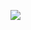 [![](https://mermaid.ink/img/pako:eNqtU1FPwjAQ_iuXvjrA6NseSFAaeFBY2EiMWWKa7sYGWzvbDjSE_267gaIRjAl9uvbuvu_63d2WcJkg8YnG1xoFx2HOFoqVsQB7JtIgqHyRGZAp3Cm50ah8CGY0DCEaU7ibR9F0AqlUAJqtEUyGIHADwma2GPusTr9_FaJau_xxFAUQTMMIMmMq7fd6aV0U2jC-6uAbK6sCWVV1M1RyVTuLy7JnUV8cqm5hW6yOg_2sq8G9vb6B88wj-j_iL9ITeszow3QwbAQJBiMKTCSgnJ7aQMly0eVce6211I13b0tx0UpbLn1Goe8Rl6Rd_sW6vCxpwgw7UvA32h8hJ5pHn-j9PKJhO7qu102H3O3QQzfex4NNPFKisr9K7OJsHXpMrL_EmPjWTJhaxSQWOxvHaiPDd8GJb1SNHqkrW9VhyYifskLbV0xyI9Vju4nNQnqkYuJZykPM7gPLiD8E?type=png)](https://mermaid.live/edit#pako:eNqtU1FPwjAQ_iuXvjrA6NseSFAaeFBY2EiMWWKa7sYGWzvbDjSE_267gaIRjAl9uvbuvu_63d2WcJkg8YnG1xoFx2HOFoqVsQB7JtIgqHyRGZAp3Cm50ah8CGY0DCEaU7ibR9F0AqlUAJqtEUyGIHADwma2GPusTr9_FaJau_xxFAUQTMMIMmMq7fd6aV0U2jC-6uAbK6sCWVV1M1RyVTuLy7JnUV8cqm5hW6yOg_2sq8G9vb6B88wj-j_iL9ITeszow3QwbAQJBiMKTCSgnJ7aQMly0eVce6211I13b0tx0UpbLn1Goe8Rl6Rd_sW6vCxpwgw7UvA32h8hJ5pHn-j9PKJhO7qu102H3O3QQzfex4NNPFKisr9K7OJsHXpMrL_EmPjWTJhaxSQWOxvHaiPDd8GJb1SNHqkrW9VhyYifskLbV0xyI9Vju4nNQnqkYuJZykPM7gPLiD8E)